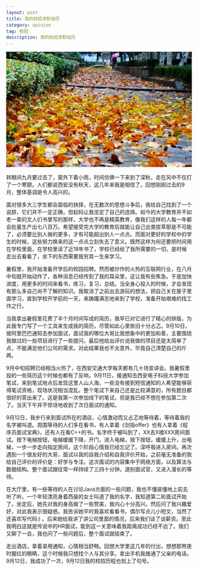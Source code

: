 ```yaml
---
layout: post
title: 我的校招求职经历
category: opinion
tag: 校招
description: 我的校招求职经历
---
```


![bg](/images/bg/2015-09-30.png)


转眼间九月要过去了，窗外下着小雨，时间仿佛一下来到了深秋，走在风中不仅打了一个寒颤。人们都说西安没有秋天，这几年来我是相信了。回想刚刚过去的9月，整体基调是令人高兴的。

面对很多大三学生都会面临的抉择，在无数次的思想斗争后，我给自己找到了一个说辞，它们并不一定正确，但起码让我坚定了自己的选择。如今的大学教育并不如老一辈的文人们书里写的那样，大学也不再是精英教育，像我们这样的人每一年都会批量生产出七八百万。希望接受完大学的教育后就能让自己出类拔萃那是不可能了，必须要比别人做的更多，才有可能超出别人一点点。而面对更好的学校中的学生的时候，这些努力换来的这一点点立刻失去了意义。既然这样为何还要把时间用在学校里面，在学校里读了近18年书了，学校已经给了我所需要的一切，是时候走出去看看了，余下的东西需要我穷其一生来学习。

暑假里，我开始准备开学后的校园招聘。然而被炒作的火热的互联网行业，在八月中旬就开始动作了，各种消息已经传到了我的耳朵里，这让我有些焦急。于是加快进度，用更多的时间来看书，练习，复习，总结。当全身心投入的时候，才会发现有那么多自己尚不了解的知识。我取消了之前出去游玩的想法，把自己关在屋子里面学习，直到学校开学前的一天，来踌躇满志地来到了学校，准备开始艰难的找工作之行。

<!--more-->

当我拿出暑假里花费了半个月时间写成的简历，我早已对它进行了精心的排版，为此我专门写了一个工具来生成我的简历，尽管如此心里依旧十分忐忑。9月10日，接阿里巴巴通知去参加面试，面试我的哪位大哥比我想象中的更加和善，主要围绕我做过的一些项目进行了一些提问，最后他给出评价说我做的项目还是太简单了点，不能满足他们公司的需求。对此结果我也不太意外，毕竟自己清楚自己的斤两。

9月中旬招聘已经相当火热了，在西安交通大学每天都有几十场宣讲会。我暑假里投的一些简历这个时候也都有了反响，9月11日，接通知去西安电子科技大学参加笔试，来到笔试地点后发现这里人山人海，一些没有接到短信通知的人希望能够获得笔试资格，现场状况相当混乱。整个笔试下来自己还是比较满意的，所有题目都很好的答出来了。这是我第一次参加线下的笔试，但是我已经不想在参加第二次了。当天下午并不惊讶地收到了次日面试的通知。

9月12日，我步行来到面试所在的酒店，心情激动而又忐忑地等待着，等待着我的名字被叫道。周围等待的人们多在看书，有人拿着《剑指offer》也有人拿着《程序员面试宝典》，还有人在看C++的书。名字终于被叫到了，XX去X楼XXX房间面试。按下电梯按钮，电梯缓缓下降，开门，进入电梯，按下按钮，缓缓上升，出电梯，一步一步走向指定房间，这个阶段心情我已经忘记了。深呼吸进入房间。再次遇到一个很友好的大哥，面试以我的自我介绍和自我评价开始，之前毫无准备的我给自己评价的评价是：好学与专注。这次面试的内容集中于网络方面，以及算法与数据结构。整个面试跟往常一样持续了三四十分钟。道别面试官，又进入漫长的等待。

在大厅里，有一些等待的人在讨论Java方面的一些问题，我也不懂装懂地上前去听了听。一个年轻漂亮身着西装的女士叫道了我的名字，我知道第二轮面试开始了。坐定后，她先对我的身高做了一些赞美，我内心十分高兴。然后问了我兴趣爱好，对此我表示很疑惑。我告诉她平时我喜欢看看书，偶尔写点儿小短文，当然了还喜欢写代码:) 。后来她给我讲了讲公司里面的情况，后来我们谈了谈薪资。至此我明白这就是传说中的HR面试，能到这一关意味着我距离成功已经不远了。我们又聊了一会，我也问了一些问题后，整个面试就结束了。

走出酒店，拿着录用通知，心情相当舒畅。回想大学里这几年的付出，想想那熬夜时腥红的眼睛，这个时候我只想找个人与其分享。拿出手机我拨通了父亲的电话。9月12日，我成功了一次，9月12日我的校招历程也划上了句号。
